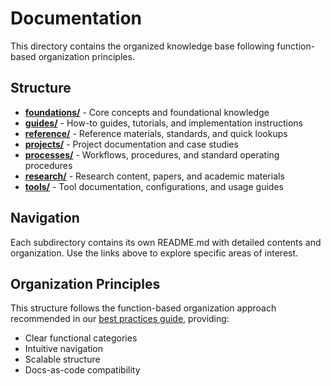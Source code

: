 # Documentation

This directory contains the organized knowledge base following function-based organization principles.

## Structure

- **[foundations/](foundations/)** - Core concepts and foundational knowledge
- **[guides/](guides/)** - How-to guides, tutorials, and implementation instructions  
- **[reference/](reference/)** - Reference materials, standards, and quick lookups
- **[projects/](projects/)** - Project documentation and case studies
- **[processes/](processes/)** - Workflows, procedures, and standard operating procedures
- **[research/](research/)** - Research content, papers, and academic materials
- **[tools/](tools/)** - Tool documentation, configurations, and usage guides

## Navigation

Each subdirectory contains its own README.md with detailed contents and organization. Use the links above to explore specific areas of interest.

## Organization Principles

This structure follows the function-based organization approach recommended in our [best practices guide](reference/workspace-organization-best-practices.md), providing:

- Clear functional categories
- Intuitive navigation
- Scalable structure
- Docs-as-code compatibility
